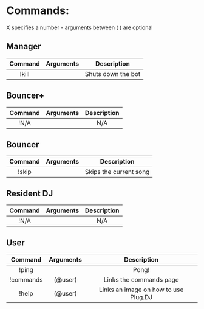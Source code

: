 Commands:
=========

X specifies a number - arguments between ( ) are optional


Manager
-------

|Command | Arguments |  Description |
|:------:|:---------:|:--------------------------------------:|
|!kill | | Shuts down the bot |

Bouncer+
--------

|Command | Arguments |  Description |
|:------:|:---------:|:--------------------------------------:|
|!N/A | | N/A |

Bouncer
-------

|Command | Arguments |  Description |
|:------:|:---------:|:--------------------------------------:|
|!skip | | Skips the current song |


Resident DJ
-----------

|Command | Arguments |  Description |
|:------:|:---------:|:--------------------------------------:|
|!N/A | | N/A



User
----

|Command | Arguments |  Description |
|:------:|:---------:|:--------------------------------------:|
|!ping | | Pong! |
|!commands | (@user) | Links the commands page |
|!help | (@user) | Links an image on how to use Plug.DJ |
